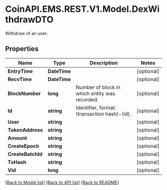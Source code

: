 # CoinAPI.EMS.REST.V1.Model.DexWithdrawDTO
Withdraw of an user.

## Properties

Name | Type | Description | Notes
------------ | ------------- | ------------- | -------------
**EntryTime** | **DateTime** |  | [optional] 
**RecvTime** | **DateTime** |  | [optional] 
**BlockNumber** | **long** | Number of block in which entity was recorded. | [optional] 
**Id** | **string** | Identifier, format: (transaction hash)-(id). | [optional] 
**User** | **string** |  | [optional] 
**TokenAddress** | **string** |  | [optional] 
**Amount** | **string** |  | [optional] 
**CreateEpoch** | **string** |  | [optional] 
**CreateBatchId** | **string** |  | [optional] 
**TxHash** | **string** |  | [optional] 
**Vid** | **long** |  | [optional] 

[[Back to Model list]](../README.md#documentation-for-models) [[Back to API list]](../README.md#documentation-for-api-endpoints) [[Back to README]](../README.md)

